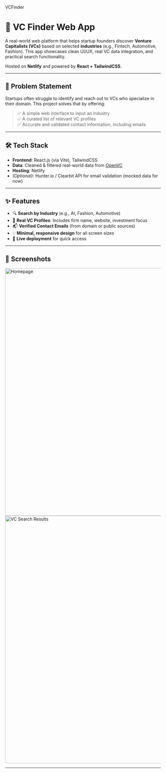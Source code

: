 VCFinder
# 🚀 VC Finder Web App

A real-world web platform that helps startup founders discover **Venture Capitalists (VCs)** based on selected **industries** (e.g., Fintech, Automotive, Fashion). This app showcases clean UI/UX, real VC data integration, and practical search functionality.

Hosted on **Netlify** and powered by **React + TailwindCSS**.

---

## 📌 Problem Statement

Startups often struggle to identify and reach out to VCs who specialize in their domain. This project solves that by offering:

> ✅ A simple web interface to input an industry  
> ✅ A curated list of relevant VC profiles  
> ✅ Accurate and validated contact information, including emails

---

## 🛠️ Tech Stack

- **Frontend**: React.js (via Vite), TailwindCSS
- **Data**: Cleaned & filtered real-world data from [OpenVC](https://www.openvc.app/database)
- **Hosting**: Netlify
- *(Optional)*: Hunter.io / Clearbit API for email validation (mocked data for now)

---

## ✨ Features

- 🔍 **Search by Industry** (e.g., AI, Fashion, Automotive)
- 📇 **Real VC Profiles**: Includes firm name, website, investment focus
- 📬 **Verified Contact Emails** (from domain or public sources)
- 💡 **Minimal, responsive design** for all screen sizes
- 🚀 **Live deployment** for quick access

---

## 📸 Screenshots

<img src="screenshots/homepage.png" alt="Homepage" width="800" />
<img src="screenshots/search-result.png" alt="VC Search Results" width="800" />

---
